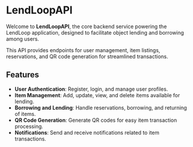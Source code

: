 # LendLoopAPI

Welcome to **LendLoopAPI**, the core backend service powering the LendLoop application, designed to facilitate object lending and borrowing among users. 

This API provides endpoints for user management, item listings, reservations, and QR code generation for streamlined transactions.

## Features

- **User Authentication**: Register, login, and manage user profiles.
- **Item Management**: Add, update, view, and delete items available for lending.
- **Borrowing and Lending**: Handle reservations, borrowing, and returning of items.
- **QR Code Generation**: Generate QR codes for easy item transaction processing.
- **Notifications**: Send and receive notifications related to item transactions.
